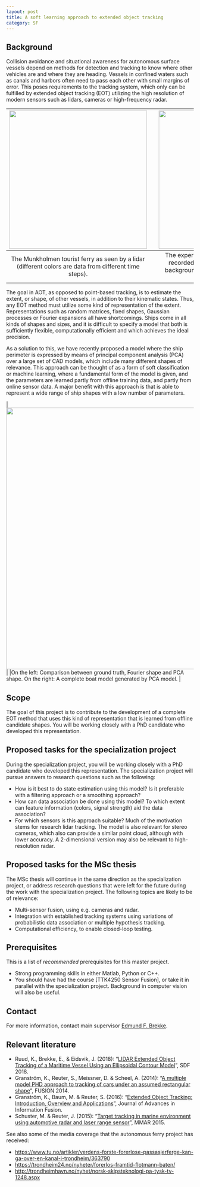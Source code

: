 ```yaml
---
layout: post
title: A soft learning approach to extended object tracking
category: SF
---
```



## Background

Collision avoidance and situational awareness for autonomous surface vessels depend on methods for detection and tracking to know where other vehicles are and where they are heading. Vessels in confined waters such as canals and harbors often need to pass each other with small margins of error. This poses requirements to the tracking system, which only can be fulfilled by extended object tracking (EOT) utilizing the high resolution of modern sensors such as lidars, cameras or high-frequency radar. 


| <img src="{{site.url}}/assets/munkholmdeparting.png" width="370"> | | <img src="{{site.url}}/assets/lidar-and-camera.jpg" width="370"> |
|:---:| :---: |:---:|
| The Munkholmen tourist ferry as seen by a lidar (different colors are data from different time steps). | | The experimental setup where the lidar were recorded. It is evident that the boats in the background will cover several degrees in the field of view.|


The goal in AOT, as opposed to point-based tracking, is to estimate the extent, or shape, of other vessels, in addition to their kinematic states. Thus, any EOT method must utilize some kind of representation of the extent. Representations such as random matrices, fixed shapes, Gaussian processes or Fourier expansions all have shortcomings. Ships come in all kinds of shapes and sizes, and it is difficult to specify a model that both is sufficiently flexible, computationally efficient and which achieves the ideal precision. 

As a solution to this, we have recently proposed a model where the ship perimeter is expressed by means of principal component analysis (PCA) over a large set of CAD models, which include many different shapes of relevance. This approach can be thought of as a form of soft classification or machine learning, where a fundamental form of the model is given, and the parameters are learned partly from offline training data, and partly from online sensor data. A major benefit with this approach is that is able to represent a wide range of ship shapes with a low number of parameters.  


| <img src="{{site.url}}/assets/munkholmdeparting.png" width="700"> | 
|On the left: Comparison between ground truth, Fourier shape and PCA shape. On the right: A complete boat model generated by PCA model. |

## Scope

The goal of this project is to contribute to the development of a complete EOT method that uses this kind of representation that is learned from offline candidate shapes. You will be working closely with a PhD candidate who developed this representation. 



## Proposed tasks for the specialization project

During the specialization project, you will be working closely with a PhD candidate who developed this representation. 
The specialization project will pursue answers to research questions such as the following:

* How is it best to do state estimation using this model? Is it preferable with a filtering approach or a smoothing approach?
* How can data association be done using this model? To which extent can feature information (colors, signal strength) aid the data association?
* For which sensors is this approach suitable? Much of the motivation stems for research lidar tracking. The model is also relevant for stereo cameras, which also can provide a similar point cloud, although with lower accuracy. A 2-dimensional version may also be relevant to high-resolution radar. 


## Proposed tasks for the MSc thesis 

The MSc thesis will continue in the same direction as the specialization project, or address research questions that were left for the future during the work with the specialization project. The following topics are likely to be of relevance:

* Multi-sensor fusion, using e.g. cameras and radar. 
* Integration with established tracking systems using variations of probabilistic data association or multiple hypothesis tracking. 
* Computational efficiency, to enable closed-loop testing. 

## Prerequisites
This is a list of *recommended* prerequisites for this master project.

- Strong programming skills in either Matlab, Python or C++. 
- You should have had the course [TTK4250 Sensor Fusion], or take it in parallel with the specialization project. Background in computer vision will also be useful. 


## Contact 
For more information, contact main supervisor [Edmund F. Brekke](http://www.ntnu.no/ansatte/edmundfo).

## Relevant literature

* Ruud, K., Brekke, E., & Eidsvik, J. (2018): “[LIDAR Extended Object Tracking of a Maritime Vessel Using an Ellipsoidal Contour Model](https://www.researchgate.net/publication/328890666_LIDAR_Extended_Object_Tracking_of_a_Maritime_Vessel_Using_an_Ellipsoidal_Contour_Model)”, SDF 2018.
* Granström, K., Reuter, S., Meissner, D. & Scheel, A. (2014): “[A multiple model PHD approach to tracking of cars under an assumed rectangular shape](https://ieeexplore.ieee.org/document/6915991/)”, FUSION 2014.
* Granström, K., Baum, M. & Reuter, S. (2016): “[Extended Object Tracking: Introduction, Overview and Applications](https://arxiv.org/abs/1604.00970)”, Journal of Advances in Information Fusion.
* Schuster, M. & Reuter, J. (2015): “[Target tracking in marine environment using automotive radar and laser range sensor](https://ieeexplore.ieee.org/document/7284009/)”, MMAR 2015.


See also some of the media coverage that the autonomous ferry project has received:

- <a href="https://www.tu.no/artikler/verdens-forste-forerlose-passasjerferge-kan-ga-over-en-kanal-i-trondheim/363790">https://www.tu.no/artikler/verdens-forste-forerlose-passasjerferge-kan-ga-over-en-kanal-i-trondheim/363790</a>
- <a href="https://trondheim24.no/nyheter/forerlos-framtid-flotmann-baten/">https://trondheim24.no/nyheter/forerlos-framtid-flotmann-baten/</a>
- <a href="http://trondheimhavn.no/nyhet/norsk-skipsteknologi-pa-tysk-tv-1248.aspx">http://trondheimhavn.no/nyhet/norsk-skipsteknologi-pa-tysk-tv-1248.aspx</a>

